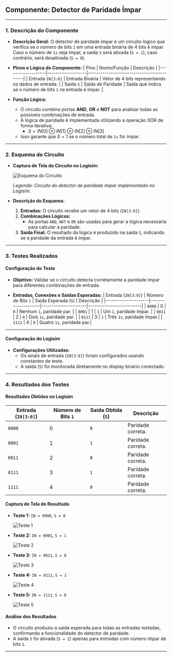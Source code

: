 ## **Componente: Detector de Paridade Ímpar**

---

### **1. Descrição do Componente**

- **Descrição Geral:**
  O detector de paridade ímpar é um circuito lógico que verifica se o número de bits `1` em uma entrada binária de 4 bits é ímpar. Caso o número de `1s` seja ímpar, a saída `S` será ativada (`S = 1`); caso contrário, será desativada (`S = 0`).

- **Pinos e Lógica do Componente:**
  | Pino              | Nome/Função       | Descrição                                   |
  |-------------------|-------------------|-------------------------------------------|
  | Entrada `IN[3:0]` | Entrada Binária   | Vetor de 4 bits representando os dados de entrada. |
  | Saída `S`         | Saída de Paridade | Saída que indica se o número de bits `1` na entrada é ímpar. |

- **Função Lógica:**
  - O circuito combina portas **AND**, **OR** e **NOT** para analisar todas as possíveis combinações de entrada.
  - A lógica de paridade é implementada utilizando a operação XOR de forma iterativa:
    - $S = IN[0] \oplus IN[1] \oplus IN[2] \oplus IN[3]$
  - Isso garante que $S = 1$ se o número total de `1s` for ímpar.

---

### **2. Esquema do Circuito**

- **Captura de Tela do Circuito no Logisim:**
  
  ![Esquema do Circuito](./Imagens/detector-paridade-impar.png)
  
  *Legenda: Circuito do detector de paridade ímpar implementado no Logisim.*

- **Descrição do Esquema:**
    1. **Entradas:** O circuito recebe um vetor de 4 bits (`IN[3:0]`).
    2. **Combinações Lógicas:**
       - As portas `AND`, `NOT` e `OR` são usadas para gerar a lógica necessária para calcular a paridade.
    3. **Saída Final:** O resultado da lógica é produzido na saída `S`, indicando se a paridade da entrada é ímpar.

---

### **3. Testes Realizados**

#### **Configuração do Teste**

- **Objetivo:**
  Validar se o circuito detecta corretamente a paridade ímpar para diferentes combinações de entrada.

- **Entradas, Conexões e Saídas Esperadas:**
  | Entrada (`IN[3:0]`) | Número de Bits `1` | Saída Esperada (`S`) | Descrição                |
  |---------------------|--------------------|----------------------|--------------------------|
  | `0000`              | 0                  | `0`                  | Nenhum `1`, paridade par. |
  | `0001`              | 1                  | `1`                  | Um `1`, paridade ímpar.   |
  | `0011`              | 2                  | `0`                  | Dois `1s`, paridade par.  |
  | `0111`              | 3                  | `1`                  | Três `1s`, paridade ímpar.|
  | `1111`              | 4                  | `0`                  | Quatro `1s`, paridade par.|

---

#### **Configuração do Logisim**

- **Configurações Utilizadas:**
  - Os sinais de entrada (`IN[3:0]`) foram configurados usando constantes de teste.
  - A saída (`S`) foi monitorada diretamente no display binário conectado.

---

### **4. Resultados dos Testes**

#### **Resultados Obtidos no Logisim**
| Entrada (`IN[3:0]`) | Número de Bits `1` | Saída Obtida (`S`) | Descrição                |
|---------------------|--------------------|--------------------|--------------------------|
| `0000`              | 0                  | `0`                | Paridade correta.        |
| `0001`              | 1                  | `1`                | Paridade correta.        |
| `0011`              | 2                  | `0`                | Paridade correta.        |
| `0111`              | 3                  | `1`                | Paridade correta.        |
| `1111`              | 4                  | `0`                | Paridade correta.        |

#### **Captura de Tela do Resultado**
- **Teste 1:** `IN = 0000`, `S = 0`
  
  ![Teste 1](./Imagens/detector-paridade-impar.png)

- **Teste 2:** `IN = 0001`, `S = 1`
  
  ![Teste 2](./Imagens/detector-paridade-teste2.png)
  
- **Teste 3:** `IN = 0011`, `S = 0`
  
  ![Teste 3](./Imagens/detector-paridade-teste3.png)
  
- **Teste 4:** `IN = 0111`, `S = 1`
  
  ![Teste 4](./Imagens/detector-paridade-teste4.png)

- **Teste 5:** `IN = 1111`, `S = 0`
  
  ![Teste 5](./Imagens/detector-paridade-teste5.png)

#### **Análise dos Resultados**
- O circuito produziu a saída esperada para todas as entradas testadas, confirmando a funcionalidade do detector de paridade.
- A saída `S` foi ativada (`S = 1`) apenas para entradas com número ímpar de bits `1`.

---
